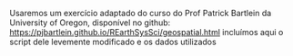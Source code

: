 Usaremos um exercício adaptado do curso do Prof Patrick Bartlein da University of Oregon, disponível no github: https://pjbartlein.github.io/REarthSysSci/geospatial.html
incluímos aqui o script dele levemente modificado e os dados utilizados
